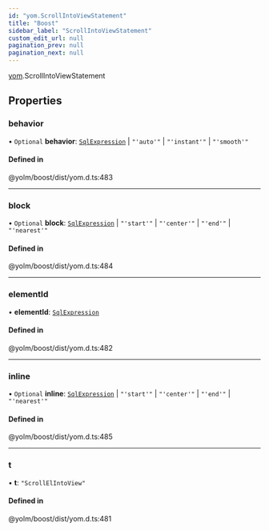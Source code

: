 ```yaml
---
id: "yom.ScrollIntoViewStatement"
title: "Boost"
sidebar_label: "ScrollIntoViewStatement"
custom_edit_url: null
pagination_prev: null
pagination_next: null
---
```


[yom](../namespaces/yom.md).ScrollIntoViewStatement

## Properties

### behavior

• `Optional` **behavior**: [`SqlExpression`](../namespaces/yom.md#sqlexpression) \| ``"'auto'"`` \| ``"'instant'"`` \| ``"'smooth'"``

#### Defined in

@yolm/boost/dist/yom.d.ts:483

___

### block

• `Optional` **block**: [`SqlExpression`](../namespaces/yom.md#sqlexpression) \| ``"'start'"`` \| ``"'center'"`` \| ``"'end'"`` \| ``"'nearest'"``

#### Defined in

@yolm/boost/dist/yom.d.ts:484

___

### elementId

• **elementId**: [`SqlExpression`](../namespaces/yom.md#sqlexpression)

#### Defined in

@yolm/boost/dist/yom.d.ts:482

___

### inline

• `Optional` **inline**: [`SqlExpression`](../namespaces/yom.md#sqlexpression) \| ``"'start'"`` \| ``"'center'"`` \| ``"'end'"`` \| ``"'nearest'"``

#### Defined in

@yolm/boost/dist/yom.d.ts:485

___

### t

• **t**: ``"ScrollElIntoView"``

#### Defined in

@yolm/boost/dist/yom.d.ts:481
